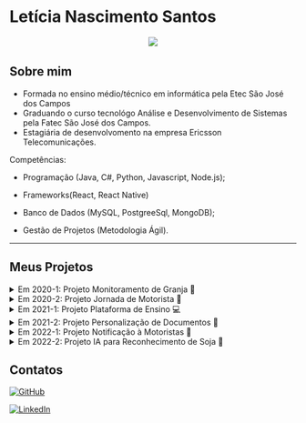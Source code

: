 # Letícia Nascimento Santos

<center><img src = "https://cdn.discordapp.com/attachments/783201424355885078/1105122595021525122/1672569451335_2.jpg" height=150px></center>

## Sobre mim

- Formada no ensino médio/técnico em informática pela Etec São José dos Campos
- Graduando o curso tecnológo Análise e Desenvolvimento de Sistemas pela Fatec São José dos Campos.
- Estagiária de desenvolvomento na empresa Ericsson Telecomunicações.

Competências:

* Programação (Java, C#,
Python, Javascript, Node.js);

* Frameworks(React, React Native)

* Banco de Dados (MySQL, PostgreeSql, MongoDB);

* Gestão de Projetos (Metodologia Ágil).

----

## Meus Projetos

<details>
<summary> Em 2020-1: Projeto Monitoramento de Granja 🐔</summary>

### **Em 2020-1**

***Sobre o Projeto***

O projeto foi desenvolvido por um grupo de 5 pessoas, incluindo eu, atuando com a função de desenvolvedor.

Foi proposto ao nosso grupo desenvolver um aplicativo utilizando programação em blocos, tivemos que abordar um problema real para aplicarmos nossa solução, o problema e a solução foi abordada pelo time e aprovada pelos nossos professores orientadores da Fatec.

A Granja do Futuro é um aplicativo de Gestão de Propriedade que tem em foco o conforto e bem-estar animal. As informações que são obtidas no aplicativo são aquelas referente ao clima, uma vez que este afeta diretamente na produção, saúde, conforto e bem estar dos animais. Os dados referente ao clima são inseridos manualmente no aplicativo pelo usuário.

Com os dados obtidos, é realizado o cálculo da entalpia específica – um índice físico que indica se o animal está dentro da sua zona de termoneutralidade, ou seja, permitindo ao produtor tomar decisões acerca do sistema de arrefecimento da granja para garantir a produtividade e melhor aproveitamento dos recursos, bem como diminuir o gasto energético uma vez que só irá usar o sistema de arrefecimento em casos de necessidade.


![Tela de Inserção de dados do clima](https://media.discordapp.net/attachments/829118904005558292/960357534546395196/3.PNG?width=266&height=473)
![Tela do resultado obtido pelo cálculo de coforto do animal](https://media.discordapp.net/attachments/829118904005558292/960357589873471508/4.PNG?width=267&height=473)

----

#### **Contribuições Pessoais**

Desenvolvi a tela onde o usuário obtém informações à respeito do conforto do animal atráves de um cálculo baseado na temperatura, umidade do ar, velocidade do vento e pressão atmosférica, resultando em três possíveis estados: conforto, alerta, perigo.

----

#### **Tecnologias Utilizadas**

Programação em blocos - uma metodologia criada para o ensino de conceitos iniciais ligados à programação. Cada bloco representa uma linha de código de uma linguagem de programação usual. Essa metodologia foi usada para o desenvolvimento total da lógica do aplicativo.

MIT App Inventor - ferramenta baseada em nuvem para criação de aplicativos online. Esse site foi utilizado para desenvolvimento do aplicativo utilizando programação em blocos, e para o desenvolvimento da parte visual.

----

#### **Hard Skills**

Programação em Blocos - sei fazer com autonomia.

Metodologia Scrum - sei fazer com autonomia.

----

#### **Soft Skills**

Trabalho em equipe para gerir as funções entre os membros.

----
</details>

<details>
<summary> Em 2020-2: Projeto Jornada de Motorista 🚚</summary>

### **Em 2020-2**

***Sobre o Projeto***

[![GitHub](https://img.shields.io/badge/github-%23121011.svg?style=for-the-badge&logo=github&logoColor=white)](github.com/LeticiaSan/Projeto-Jornada-de-Motorista---Time-2)

O projeto foi desenvolvido por um grupo de 5 pessoas, incluindo eu, atuando com a função de Scrum Master.

 O desafio do projeto foi proposto pela Fatec juntamente com a Iacit, empresa de soluções tecnológicas, que foi nossa parceira durante esse semestre.

Foi desenvolvido um sistema em Java para desktop, que permitisse o gerenciamento de entegas feitas por caminhão. Por meio do sistema é possível obter informações sobre o motorista, veículo, tempo previsto para a entrega e se o percurso já foi concluido.

![](https://cdn.discordapp.com/attachments/783201424355885078/983562985534533672/unknown.png)

----

#### **Contribuições Pessoais**

Desenvolvi o protótipo total do projeto. Desenvolvi o Banco de dados. Auxiliei no desenvolvimento da interface do aplicativo.

----

#### **Tecnologias Utilizadas**

Prototipação do projeto - foi utilizado a plataforma web Figma para a montagem dos Wireframes do projeto.

Programação - foi utilizado o Hibernate para o mapeamento de objeto-relacional e Java para o desenvolvimento geral do Sistema.

----

#### **Hard Skills**

Montagem de Wireframes pela plataforma Figma - sei fazer com autonomia.

Mapeamento objeto-relacional com Hibernate - sei fazer com ajuda.

Paradigma de orientação à objeto em Java - sei fazer com autonomia.

Montagem de diagramas MER e DER - sei fazer com autonomia.

Desenvolvimento de Query SQL utilizando PostgreSQL - sei fazer com ajuda.

Metodologia Scrum - sei fazer com autonomia.

----

#### **Soft Skills**

* Trabalho em equipe para a divisão das tarefas do time entre os membros.

* Liderança para organizar e gerenciar as entregas do time dentro do prazo proposto.

----
</details>

<details>
<summary> Em 2021-1: Projeto Plataforma de Ensino 💻</summary>

### **Em 2021-1**

***Sobre o Projeto***

[![GitHub](https://img.shields.io/badge/github-%23121011.svg?style=for-the-badge&logo=github&logoColor=white)](https://github.com/LeticiaSan/Plataforma-de-Ensino---Time-1)

O projeto foi desenvolvido por um grupo de 5 pessoas, incluindo eu, atuando com a função de Scrum Master.

O desafio do projeto foi proposto pela Fatec juntamente com a NESS, empresa brasileira de tecnologia, que foi nossa parceira durante esse semestre.

Foi desenvolvido uma plataforma Web LMS (Learning Management System). A plataforma permite a comunicação entre alunos e professores, e disponibiliza uma grade de cursos aos usuários.

![](https://i.imgur.com/snLjx1v.png)

----

#### **Contribuições Pessoais**

Desenvolvi o protótipo total do projeto.
Fui responsável pelo o desenvolvimento Front-end da página inicial da plataforma Web, e a página onde os cursos disponibilizados ao usuário são listados. 

----

#### **Tecnologias Utilizadas**

Prototipação do projeto - foi utilizado a plataforma web Figma para a montagem dos Wireframes do projeto.

Programação - o Front-end foi feito em Javascript com o framework React. O Back-end foi desenvolvido em Java e com inicializador Spring boot.

Banco de dados - foi utilizado PostgreSQL para o desenvolvimento do banco de dados da plataforma de ensino.

----

#### **Hard Skills**

Montagem de Wireframes pela plataforma Figma - sei fazer com autonomia.

Programação em Javascript com o framework React para páginas Web - sei fazer com ajuda.

Desenvolvimento de Query SQL utilizando PostgreSQL - sei fazer com ajuda.

Metodologia Scrum - sei fazer com autonomia.

----

### **Soft Skills**

* Trabalho em equipe para a divisão das tarefas do time entre os membros.

* Liderança para facilitar a divisão de tarefas entre os membros e garantir a participação de todos.

* Gerenciamento de tempo para definir as prioridades em cada entrega dentro do prazo proposto.


----
</details>

<details>
<summary> Em 2021-2: Projeto Personalização de Documentos 📃</summary>

### **Em 2021-2**

***Sobre o Projeto***

[![GitHub](https://img.shields.io/badge/github-%23121011.svg?style=for-the-badge&logo=github&logoColor=white)](https://github.com/LeticiaSan/Personaliza-o-de-Documentos--Time-AirGhost)

O projeto foi desenvolvido por um grupo de 5 pessoas, incluindo eu, atuando com a função de Scrum Master.

O desafio do Projeto foi proposto pela Fatec juntamente com a Embraer, empresa brasileira de Aeronáutica, que foi nossa parceira durante esse semestre.

Foi desenvolvido uma plataforma Web para gerenciamento de arquivos no formato PDF. A principal funcionalidade do sistema se baseia em *Codelists*, que são tabelas contendo dados que pode ser inseridos, modificados e excluídos. Nosso sistema permite o cadastro de *Codelists*, e a partir dos dados de um *Codelist* é gerado um arquivo no formato PDF, contendo uma nova versão desse PDF para cada atualização de seu respectivo *Codelist.*

<center><img src="https://cdn.discordapp.com/attachments/811312529740922880/889322554496528434/unknown.png"></center>

----

#### **Contribuições Pessoais**

Desenvolvi o protótipo total do projeto.
Fui responsável para o desenvolvimento Front-end da página inicial da plataforma Web e contribuí para o desenvolvimento da tela do cadastro do codelist. Fui responsável pela criação do Banco de dados.

----
#### **Tecnologias Utilizadas**

Prototipação do projeto - foi utilizado a plataforma web Figma para a montagem dos Wireframes do projeto.

Programação - o Front-end foi feito em Javascript com o framework React. O Back-end foi desenvolvido em Typescript e com framework Node.js.

Banco de dados - foi utilizado PostgreSQL para o desenvolvimento do banco de dados.

----
#### **Hard Skills**

Montagem de Wireframes pela plataforma Figma - sei fazer com autonomia.

Programação em Javascript com o framework React para páginas Web - sei fazer com ajuda.

Programação em Typescript com framework Node.js - sei fazer com ajuda.

Desenvolvimento de Query SQL utilizando PostgreSQL - sei fazer com ajuda.

Metodologia Scrum - sei fazer com autonomia.

----

### **Soft Skills**

Trabalho em equipe para a divisão das tarefas do time entre os membros.

Liderança para facilitar a divisão de tarefas entre os membros e garantir a participação de todos.

Gerenciamento de tempo para definir as prioridades em cada entrega dentro do prazo proposto.

----
</details>

<details>

<summary> Em 2022-1: Projeto Notificação à Motoristas 🚗</summary>

### **Em 2022-1**

***Sobre o Projeto***

[![GitHub](https://img.shields.io/badge/github-%23121011.svg?style=for-the-badge&logo=github&logoColor=white)](https://github.com/AirghostTeamAPI)

O projeto foi desenvolvido por um grupo de 7 pessoas, incluindo eu, atuando com a função de Scrum Master.

O desafio do Projeto foi proposto pela Fatec juntamente com a Embraer, empresa brasileira de Aeronáutica, que foi nossa parceira durante esse semestre.

Foi desenvolvido um aplicativo mobile com o público-alvo motoristas de carros fornecidos pela empresa. O aplicativo tem como objetivo dar acesso ao motorista documentos com procedimentos-padrão em caso de problema com seu veículo. O usuário tem acesso à uma lista com todos o seus veículos e todos os documentos relacionados à esses veículos.

![](https://media.discordapp.net/attachments/829118904005558292/981724749879214110/unknown.png)

----

#### **Contribuições Pessoais**

Desenvolvi o protótipo total do projeto. Desenvolvi a tela de listagem de veículos do usuário, auxiliei no desenvolvimento da tela de listagem de documentos do veículo.

----

#### **Tecnologias Utilizadas**

Prototipação do projeto - foi utilizado a plataforma web Figma para a montagem dos Wireframes do projeto.

Programação - o Front-end foi feito em Javascript com o framework para aplicativos mobile ReactNative. O Back-end foi desenvolvido em Javascript e com framework Node.js.

Banco de dados - foi utilizado MongoDb para o desenvolvimento do banco de dados não-relacional.

----
#### **Hard Skills**

Montagem de Wireframes pela plataforma Figma - sei fazer com autonomia.

Programação em Javascript com o framework ReactNative para mobile - sei fazer.

Metodologia Scrum - sei fazer com autonomia.

----

### **Soft Skills**

* Trabalho em equipe para a divisão das tarefas do time entre os membros.

* Liderança para facilitar a divisão de tarefas de maneira proporcional entre os membros e garantir a participação de todos.

* Gerenciamento de tempo para definir as prioridades em cada entrega dentro do prazo proposto.

* Comunicação para identificar as dificuldades apresentadas pelo time.

----
</details>
<details>
<summary> Em 2022-2: Projeto IA para Reconhecimento de Soja 🌱</summary>

### **Em 2022-2**

***Sobre o Projeto***

[![GitHub](https://img.shields.io/badge/github-%23121011.svg?style=for-the-badge&logo=github&logoColor=white)](https://github.com/Agroghosts/eSoja)

O projeto foi desenvolvido por um grupo de 8 pessoas, incluindo eu, atuando com a função de Scrum Master.

O desafio do Projeto foi proposto pela Fatec juntamente com a Visiona, empresa de tecnologia espacial, que foi nossa parceira durante esse semestre.

Foi desenvolvido uma IA (Inteligência artificial) para a classisficação de vagens de soja em imagens fotográficas. Foi usado como partida um aplicativo já desenvolvido para controle de safra voltado para agricultores de soja, foi adicionado à esse aplicativo a funcionalidade de mapear as vagens e estimar sua quantidade por meio de fotos de amostras coletadas pelo usuário, para isso, sendo usado uma IA desenvolvida e treinada pelo grupo.

<center>
<img src = "https://github.com/brennorichard/FrontEnd-API2021/blob/main/assets/tela%20amostras.png" width="350"/>
<img src="https://user-images.githubusercontent.com/62018632/194791135-c598d851-da8e-4098-aa65-2acb72c5501f.png" height="400"/>
</center>

----

#### **Contribuições Pessoais**

Desenvolvi o protótipo das telas que tiveram modificações dentro do Aplicativo. Desenvolvi a tela de listagem das amostras já coletadas e seus respectivos dados gerados pelo mapeamento da IA, auxiliei o treinamendo da IA para aumentar sua precisão.

----

#### **Tecnologias Utilizadas**

Prototipação do projeto - foi utilizado a plataforma web Figma para a montagem dos Wireframes do projeto.

Biblioteca da IA - Foi utilizado a biblioteca Detectron 2 do *Facebook AI*, que fornece algoritmos de detecção e segmentação.

Programação do Aplicativo - o Front-end foi feito em Javascript com o framework para aplicativos mobile ReactNative. O Back-end foi desenvolvido em Javascript e com framework Node.js.

----

#### **Hard Skills**

Montagem de Wireframes pela plataforma Figma - sei fazer com autonomia.

Metodologia Scrum - sei fazer com autonomia.

Programação em Javascript com o framework ReactNative para mobile - sei fazer com ajuda.

Treinamento da IA - sei fazer com ajuda.

----

### **Soft Skills**

* Trabalho em equipe para a divisão das tarefas do time entre os membros.

* Liderança para facilitar a divisão de tarefas de maneira proporcional entre os membros e garantir a participação de todos.

* Gerenciamento de tempo para definir as prioridades em cada entrega dentro do prazo proposto.

* Comunicação para identificar as dificuldades apresentadas pelo time.

* Resolução de Problemas para buscar melhores formas de atingir ao objetivo proposto.

----

## **Meus Principais Conhecimentos**

* Aplicação de programação orientada à objetos utilizando a liguagem Java e TypeScript.

* Desenvovimento de Front-end utilizando Javascript com os frameworks React e React Native, além de HTML e CSS.

* Liguagens de programação, Java, C#, Pyhton, Typescript.

----
</details>

## **Contatos**

[![GitHub](https://img.shields.io/badge/github-%23121011.svg?style=for-the-badge&logo=github&logoColor=white)](github.com/LeticiaSan)

[![LinkedIn](https://img.shields.io/badge/linkedin-%230077B5.svg?style=for-the-badge&logo=linkedin&logoColor=white)](linkedin.com/in/let%C3%ADcia-santos-731a451a3/)



